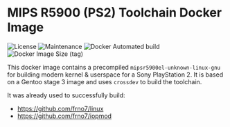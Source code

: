 # MIPS R5900 (PS2) Toolchain Docker Image

![License](https://img.shields.io/github/license/TobiX/mipsr5900el-toolchain)
![Maintenance](https://img.shields.io/maintenance/yes/2020)
![Docker Automated build](https://img.shields.io/docker/automated/tobix/mipsr5900el-toolchain)
![Docker Image Size (tag)](https://img.shields.io/docker/image-size/tobix/mipsr5900el-toolchain/latest)

This docker image contains a precompiled `mipsr5900el-unknown-linux-gnu` for
building modern kernel & userspace for a Sony PlayStation 2. It is based on
a Gentoo stage 3 image and uses `crossdev` to build the toolchain.

It was already used to successfully build:

- https://github.com/frno7/linux
- https://github.com/frno7/iopmod
